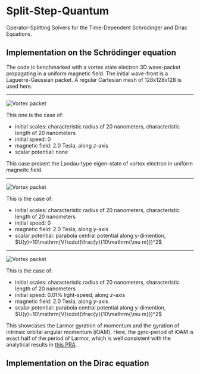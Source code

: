 # Split-Step-Quantum

Operator-Splitting Solvers for the Time-Dependent Schrödinger and Dirac Equations.

## Implementation on the Schrödinger equation

The code is benchmarked with a vortex state electron 3D wave-packet propagating in a uniform magnetic field. The initial wave-front is a Laguerre-Gaussian packet. A regular Cartesian mesh of 128x128x128 is used here.

---
![Vortex packet](https://github.com/Leonardo-HHD/Split-Step-Quantum/blob/dev/examples/Schrodinger/para_vz%3D0_Bz%3D2.0T/Psi.gif)

This one is the case of:
- initial scales: characteristic radius of 20 nanometers, characteristic length of 20 nanometers
- initial speed: 0
- magnetic field: 2.0 Tesla, along $z$-axis
- scalar potential: none

This case present the Landau-type eigen-state of vortex electron in uniform magneitc field.

---
![Vortex packet](https://github.com/Leonardo-HHD/Split-Step-Quantum/blob/dev/examples/Schrodinger/perp_central_trap_vz0%3D0_U0%3D%2B10V_wy%3D10um_By%3D2.0T/Psi.gif)

This is the case of:
- initial scales: characteristic radius of 20 nanometers, characteristic length of 20 nanometers
- initial speed: 0
- magnetic field: 2.0 Tesla, along $y$-axis
- scalar potential: parabola central potential along y-dimention, $U(y)=10\mathrm{V}\cdot(\frac{y}{10\mathrm{\mu m}})^2$

---
![Vortex packet](https://github.com/Leonardo-HHD/Split-Step-Quantum/blob/dev/examples/Schrodinger/perp_central_trap_vz0%3D30kms_U0%3D%2B10V_wy%3D10um_By%3D2.0T/Psi.gif)

This is the case of:
- initial scales: characteristic radius of 20 nanometers, characteristic length of 20 nanometers
- initial speed: 0.01% light-speed, along $z$-axis
- magnetic field: 2.0 Tesla, along $y$-axis
- scalar potential: parabola central potential along y-dimention, $U(y)=10\mathrm{V}\cdot(\frac{y}{10\mathrm{\mu m}})^2$

This showcases the Larmor gyration of momentum and the gyration of intrinsic orbital angular momentum (iOAM). Here, the gyro-period of iOAM is exact half of the period of Larmor, which is well consistent with the analytical results in [this PRA](https://link.aps.org/doi/10.1103/PhysRevA.86.012701).

## Implementation on the Dirac equation
